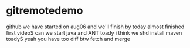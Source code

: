 # gitremotedemo
github we have started on aug06 and we'll finish by today
almost finished first videoS
can we start java and ANT toady
i think we shd install maven toadyS
yeah you have too 
diff btw fetch and merge
